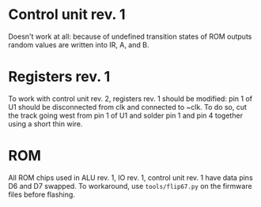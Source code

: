 # Control unit rev. 1
Doesn't work at all: because of undefined transition states of ROM outputs random values are written into IR, A, and B.


# Registers rev. 1
To work with control unit rev. 2, registers rev. 1 should be modified: pin 1 of U1 should be disconnected from clk and connected to ~clk. To do so, cut the track going west from pin 1 of U1 and solder pin 1 and pin 4 together using a short thin wire.


# ROM
All ROM chips used in ALU rev. 1, IO rev. 1, control unit rev. 1 have data pins D6 and D7 swapped. To workaround, use `tools/flip67.py` on the firmware files before flashing.

